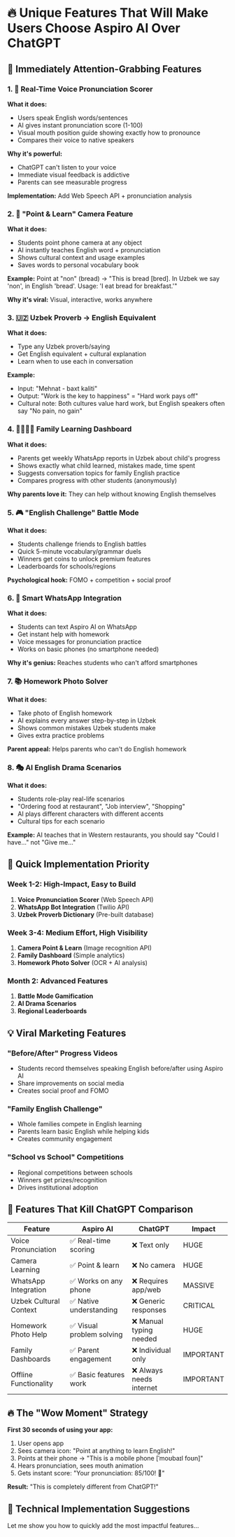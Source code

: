 # 🔥 Unique Features That Will Make Users Choose Aspiro AI Over ChatGPT

## 🎯 **Immediately Attention-Grabbing Features**

### 1. **🎤 Real-Time Voice Pronunciation Scorer**
**What it does:**
- Users speak English words/sentences
- AI gives instant pronunciation score (1-100)
- Visual mouth position guide showing exactly how to pronounce
- Compares their voice to native speakers

**Why it's powerful:**
- ChatGPT can't listen to your voice
- Immediate visual feedback is addictive
- Parents can see measurable progress

**Implementation:** Add Web Speech API + pronunciation analysis

### 2. **📸 "Point & Learn" Camera Feature**
**What it does:**
- Students point phone camera at any object
- AI instantly teaches English word + pronunciation
- Shows cultural context and usage examples
- Saves words to personal vocabulary book

**Example:** Point at "non" (bread) → "This is bread [bred]. In Uzbek we say 'non', in English 'bread'. Usage: 'I eat bread for breakfast.'"

**Why it's viral:** Visual, interactive, works anywhere

### 3. **🇺🇿 Uzbek Proverb → English Equivalent**
**What it does:**
- Type any Uzbek proverb/saying
- Get English equivalent + cultural explanation
- Learn when to use each in conversation

**Example:**
- Input: "Mehnat - baxt kaliti"
- Output: "Work is the key to happiness" = "Hard work pays off" 
- Cultural note: Both cultures value hard work, but English speakers often say "No pain, no gain"

### 4. **👨‍👩‍👧‍👦 Family Learning Dashboard**
**What it does:**
- Parents get weekly WhatsApp reports in Uzbek about child's progress
- Shows exactly what child learned, mistakes made, time spent
- Suggests conversation topics for family English practice
- Compares progress with other students (anonymously)

**Why parents love it:** They can help without knowing English themselves

### 5. **🎮 "English Challenge" Battle Mode**
**What it does:**
- Students challenge friends to English battles
- Quick 5-minute vocabulary/grammar duels
- Winners get coins to unlock premium features
- Leaderboards for schools/regions

**Psychological hook:** FOMO + competition + social proof

### 6. **🤖 Smart WhatsApp Integration**
**What it does:**
- Students can text Aspiro AI on WhatsApp
- Get instant help with homework
- Voice messages for pronunciation practice
- Works on basic phones (no smartphone needed)

**Why it's genius:** Reaches students who can't afford smartphones

### 7. **📚 Homework Photo Solver**
**What it does:**
- Take photo of English homework
- AI explains every answer step-by-step in Uzbek
- Shows common mistakes Uzbek students make
- Gives extra practice problems

**Parent appeal:** Helps parents who can't do English homework

### 8. **🎭 AI English Drama Scenarios**
**What it does:**
- Students role-play real-life scenarios
- "Ordering food at restaurant", "Job interview", "Shopping"
- AI plays different characters with different accents
- Cultural tips for each scenario

**Example:** AI teaches that in Western restaurants, you should say "Could I have..." not "Give me..."

## 🚀 **Quick Implementation Priority**

### **Week 1-2: High-Impact, Easy to Build**
1. **Voice Pronunciation Scorer** (Web Speech API)
2. **WhatsApp Bot Integration** (Twilio API)
3. **Uzbek Proverb Dictionary** (Pre-built database)

### **Week 3-4: Medium Effort, High Visibility**
1. **Camera Point & Learn** (Image recognition API)
2. **Family Dashboard** (Simple analytics)
3. **Homework Photo Solver** (OCR + AI analysis)

### **Month 2: Advanced Features**
1. **Battle Mode Gamification**
2. **AI Drama Scenarios**
3. **Regional Leaderboards**

## 💡 **Viral Marketing Features**

### **"Before/After" Progress Videos**
- Students record themselves speaking English before/after using Aspiro AI
- Share improvements on social media
- Creates social proof and FOMO

### **"Family English Challenge"**
- Whole families compete in English learning
- Parents learn basic English while helping kids
- Creates community engagement

### **"School vs School" Competitions**
- Regional competitions between schools
- Winners get prizes/recognition
- Drives institutional adoption

## 🎯 **Features That Kill ChatGPT Comparison**

| Feature | Aspiro AI | ChatGPT | Impact |
|---------|-----------|---------|---------|
| Voice Pronunciation | ✅ Real-time scoring | ❌ Text only | HUGE |
| Camera Learning | ✅ Point & learn | ❌ No camera | HUGE |
| WhatsApp Integration | ✅ Works on any phone | ❌ Requires app/web | MASSIVE |
| Uzbek Cultural Context | ✅ Native understanding | ❌ Generic responses | CRITICAL |
| Homework Photo Help | ✅ Visual problem solving | ❌ Manual typing needed | HUGE |
| Family Dashboards | ✅ Parent engagement | ❌ Individual only | IMPORTANT |
| Offline Functionality | ✅ Basic features work | ❌ Always needs internet | IMPORTANT |

## 🔥 **The "Wow Moment" Strategy**

**First 30 seconds of using your app:**
1. User opens app
2. Sees camera icon: "Point at anything to learn English!"
3. Points at their phone → "This is a mobile phone [ˈmoʊbaɪl foʊn]"
4. Hears pronunciation, sees mouth animation
5. Gets instant score: "Your pronunciation: 85/100! 🎉"

**Result:** "This is completely different from ChatGPT!"

## 📱 **Technical Implementation Suggestions**

Let me show you how to quickly add the most impactful features... 